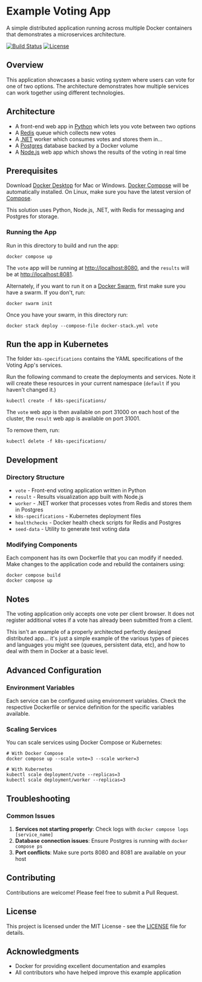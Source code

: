# Example Voting App

A simple distributed application running across multiple Docker containers that demonstrates a microservices architecture.

[![Build Status](https://img.shields.io/badge/build-passing-brightgreen)](https://github.com/yourusername/voting-app)
[![License](https://img.shields.io/badge/license-MIT-blue.svg)](LICENSE)

## Overview

This application showcases a basic voting system where users can vote for one of two options. The architecture demonstrates how multiple services can work together using different technologies.

## Architecture

- A front-end web app in [Python](/vote) which lets you vote between two options
- A [Redis](https://hub.docker.com/_/redis/) queue which collects new votes
- A [.NET](/worker/) worker which consumes votes and stores them in…
- A [Postgres](https://hub.docker.com/_/postgres/) database backed by a Docker volume
- A [Node.js](/result) web app which shows the results of the voting in real time

## Prerequisites

Download [Docker Desktop](https://www.docker.com/products/docker-desktop) for Mac or Windows. [Docker Compose](https://docs.docker.com/compose) will be automatically installed. On Linux, make sure you have the latest version of [Compose](https://docs.docker.com/compose/install/).

This solution uses Python, Node.js, .NET, with Redis for messaging and Postgres for storage.

### Running the App

Run in this directory to build and run the app:

```shell
docker compose up
```

The `vote` app will be running at [http://localhost:8080](http://localhost:8080), and the `results` will be at [http://localhost:8081](http://localhost:8081).

Alternately, if you want to run it on a [Docker Swarm](https://docs.docker.com/engine/swarm/), first make sure you have a swarm. If you don't, run:

```shell
docker swarm init
```

Once you have your swarm, in this directory run:

```shell
docker stack deploy --compose-file docker-stack.yml vote
```

## Run the app in Kubernetes

The folder `k8s-specifications` contains the YAML specifications of the Voting App's services.

Run the following command to create the deployments and services. Note it will create these resources in your current namespace (`default` if you haven't changed it.)

```shell
kubectl create -f k8s-specifications/
```

The `vote` web app is then available on port 31000 on each host of the cluster, the `result` web app is available on port 31001.

To remove them, run:

```shell
kubectl delete -f k8s-specifications/
```

## Development

### Directory Structure

- `vote` - Front-end voting application written in Python
- `result` - Results visualization app built with Node.js
- `worker` - .NET worker that processes votes from Redis and stores them in Postgres
- `k8s-specifications` - Kubernetes deployment files
- `healthchecks` - Docker health check scripts for Redis and Postgres
- `seed-data` - Utility to generate test voting data

### Modifying Components

Each component has its own Dockerfile that you can modify if needed. Make changes to the application code and rebuild the containers using:

```shell
docker compose build
docker compose up
```

## Notes

The voting application only accepts one vote per client browser. It does not register additional votes if a vote has already been submitted from a client.

This isn't an example of a properly architected perfectly designed distributed app... it's just a simple
example of the various types of pieces and languages you might see (queues, persistent data, etc), and how to
deal with them in Docker at a basic level.

## Advanced Configuration

### Environment Variables

Each service can be configured using environment variables. Check the respective Dockerfile or service definition for the specific variables available.

### Scaling Services

You can scale services using Docker Compose or Kubernetes:

```shell
# With Docker Compose
docker compose up --scale vote=3 --scale worker=3

# With Kubernetes
kubectl scale deployment/vote --replicas=3
kubectl scale deployment/worker --replicas=3
```

## Troubleshooting

### Common Issues

1. **Services not starting properly**: Check logs with `docker compose logs [service_name]`
2. **Database connection issues**: Ensure Postgres is running with `docker compose ps`
3. **Port conflicts**: Make sure ports 8080 and 8081 are available on your host

## Contributing

Contributions are welcome! Please feel free to submit a Pull Request.

## License

This project is licensed under the MIT License - see the [LICENSE](LICENSE) file for details.

## Acknowledgments

- Docker for providing excellent documentation and examples
- All contributors who have helped improve this example application
